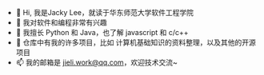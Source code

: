 - 👋 Hi, 我是Jacky Lee，就读于华东师范大学软件工程学院
- 👀 我对软件和编程非常有兴趣
- 🌱 我擅长 Python 和 Java，也了解 javascript 和 c/c++
- 💞️ 仓库中有我的许多项目，比如 计算机基础知识的资料整理，以及其他的开源项目
- 📫 我的邮箱是 <jieli.work@qq.com>，欢迎技术交流~
